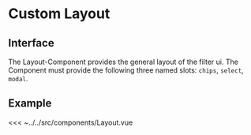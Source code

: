 # Custom Layout

## Interface

The Layout-Component provides the general layout of the filter ui. The Component must provide the following three named slots: `chips`, `select`, `modal`.

## Example

<<< ~../../src/components/Layout.vue
